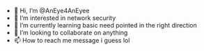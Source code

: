 - 👋 Hi, I’m @AnEye4AnEyee
- 👀 I’m interested in network security  
- 🌱 I’m currently learning basic need pointed in the right direction
- 💞️ I’m looking to collaborate on anything
- 📫 How to reach me message i guess lol

<!---
AnEye4AnEyee/AnEye4AnEyee is a ✨ special ✨ repository because its `README.md` (this file) appears on your GitHub profile.
You can click the Preview link to take a look at your changes.
--->
